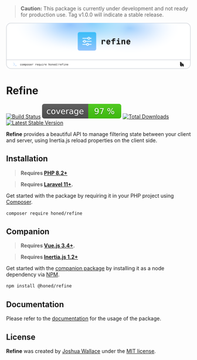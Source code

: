 > **Caution:** This package is currently under development and not ready for production use. Tag v1.0.0 will indicate a stable release.

<a href="https://honed.dev/refine">
    <picture>
        <source media="(prefers-color-scheme: dark)" srcset="art/header-dark.png">
        <img alt="" src="art/header-light.png">
    </picture>
</a>

# Refine

<p>
    <a href="https://github.com/honedlabs/refine/actions"><img src="https://github.com/honedlabs/refine/actions/workflows/tests.yml/badge.svg" alt="Build Status"></a>
    <a href="https://github.com/honedlabs/refine"><img src="https://raw.githubusercontent.com/honedlabs/refine/main/badge-coverage.svg" alt="Code Coverage"></a>
    <a href="https://packagist.org/packages/honed/refine"><img src="https://img.shields.io/packagist/dt/honed/refine" alt="Total Downloads"></a>
    <a href="https://packagist.org/packages/honed/refine"><img src="https://img.shields.io/packagist/v/honed/refine" alt="Latest Stable Version"></a>
</p>

**Refine** provides a beautiful API to manage filtering state between your client and server, using Inertia.js reload properties on the client side.

## Installation

> **Requires [PHP 8.2+](https://php.net/releases/)**

> **Requires [Laravel 11+](https://laravel.com/docs/releases).**

Get started with the package by requiring it in your PHP project using [Composer](https://getcomposer.org/).

```bash
composer require honed/refine
```

## Companion

> **Requires [Vue.js 3.4+](https://vuejs.org/about/releases.html).**

> **Requires [Inertia.js 1.2+](https://inertiajs.com/client-side-setup)**

Get started with the [companion package](https://github.com/honedlabs/refine-vue) by installing it as a node dependency via [NPM](https://npmjs.com).

```bash
npm install @honed/refine
```

## Documentation

Please refer to the [documentation](https://honed.dev/refine) for the usage of the package.

## License

**Refine** was created by [Joshua Wallace](https://joshua-wallace.com) under the [MIT license](https://opensource.org/licenses/MIT).
